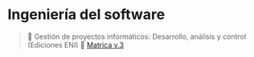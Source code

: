 # Ingeniería del software

> :eyes: Gestión de proyectos informáticos: Desarrollo, análisis y control (Ediciones ENI)
> :eyes: [Matrica v.3](https://administracionelectronica.gob.es/pae_Home/pae_Documentacion/pae_Metodolog/pae_Metrica_v3.html)

